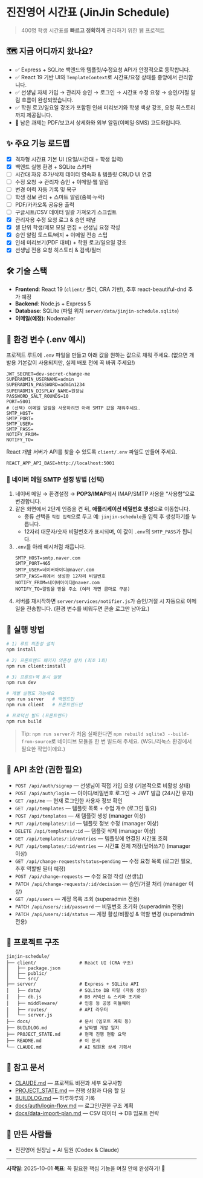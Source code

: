 # 진진영어 시간표 (JinJin Schedule)

> 400명 학생 시간표를 **빠르고 정확하게** 관리하기 위한 웹 프로젝트

## 🗺️ 지금 어디까지 왔나요?
- ✅ Express + SQLite 백엔드와 템플릿/수정요청 API가 안정적으로 동작합니다.
- ✅ React 19 기반 UI와 `TemplateContext`로 시간표/요청 상태를 중앙에서 관리합니다.
- ✅ 선생님 자체 가입 → 관리자 승인 → 로그인 → 시간표 수정 요청 → 승인/거절 알림 흐름이 완성되었습니다.
- ✅ 학원 로고/일요일 강조가 포함된 인쇄 미리보기와 학생 색상 강조, 요청 히스토리까지 제공됩니다.
- 🚧 남은 과제는 PDF/보고서 상세화와 외부 알림(이메일·SMS) 고도화입니다.

## ✨ 주요 기능 로드맵
- [x] 격자형 시간표 기본 UI (요일/시간대 + 학생 입력)
- [x] 백엔드 실행 환경 + SQLite 스키마
- [ ] 시간대 자유 추가/삭제 데이터 영속화 & 템플릿 CRUD UI 연결
- [ ] 수정 요청 → 관리자 승인 + 이메일·웹 알림
- [ ] 변경 이력 자동 기록 및 복구
- [ ] 학생 정보 관리 + 스마트 알림(중복·누락)
- [ ] PDF/카카오톡 공유용 출력
- [ ] 구글시트/CSV 데이터 일괄 가져오기 스크립트
- [x] 관리자용 수정 요청 로그 & 승인 패널
- [x] 셀 단위 학생/메모 모달 편집 + 선생님 요청 작성
- [x] 승인 알림 토스트/배지 + 이메일 전송 스텁
- [x] 인쇄 미리보기(PDF 대비) + 학원 로고/일요일 강조
- [x] 선생님 전용 요청 히스토리 & 검색/필터

## 🛠️ 기술 스택
- **Frontend**: React 19 (`client/` 폴더, CRA 기반), 추후 react-beautiful-dnd 추가 예정
- **Backend**: Node.js + Express 5
- **Database**: SQLite (파일 위치 `server/data/jinjin-schedule.sqlite`)
- **이메일(예정)**: Nodemailer

## 🔐 환경 변수 (.env 예시)
프로젝트 루트에 `.env` 파일을 만들고 아래 값을 원하는 값으로 채워 주세요. (없으면 개발용 기본값이 사용되지만, 실제 배포 전에 꼭 바꿔 주세요!)

```
JWT_SECRET=dev-secret-change-me
SUPERADMIN_USERNAME=admin
SUPERADMIN_PASSWORD=admin1234
SUPERADMIN_DISPLAY_NAME=원장님
PASSWORD_SALT_ROUNDS=10
PORT=5001
# (선택) 이메일 알림을 사용하려면 아래 SMTP 값을 채워주세요.
SMTP_HOST=
SMTP_PORT=
SMTP_USER=
SMTP_PASS=
NOTIFY_FROM=
NOTIFY_TO=
```

React 개발 서버가 API를 찾을 수 있도록 `client/.env` 파일도 만들어 주세요.

```
REACT_APP_API_BASE=http://localhost:5001
```

### 📧 네이버 메일 SMTP 설정 방법 (선택)
1. 네이버 메일 → 환경설정 → **POP3/IMAP**에서 IMAP/SMTP 사용을 “사용함”으로 변경합니다.
2. 같은 화면에서 2단계 인증을 켠 뒤, **애플리케이션 비밀번호 생성**으로 이동합니다.
   - 종류 선택을 `직접 입력`으로 두고 예: `jinjin-schedule`을 입력 후 생성하기를 누릅니다.
   - 12자리 대문자/숫자 비밀번호가 표시되며, 이 값이 `.env`의 `SMTP_PASS`가 됩니다.
3. `.env`를 아래 예시처럼 채웁니다.
   ```
   SMTP_HOST=smtp.naver.com
   SMTP_PORT=465
   SMTP_USER=네이버아이디@naver.com
   SMTP_PASS=위에서 생성한 12자리 비밀번호
   NOTIFY_FROM=네이버아이디@naver.com
   NOTIFY_TO=알림을 받을 주소 (여러 개면 콤마로 구분)
   ```
4. 서버를 재시작하면 `server/services/notifier.js`가 승인/거절 시 자동으로 이메일을 전송합니다. (환경 변수를 비워두면 콘솔 로그만 남아요.)

## 🚀 실행 방법
```bash
# 1) 루트 의존성 설치
npm install

# 2) 프론트엔드 패키지 의존성 설치 (최초 1회)
npm run client:install

# 3) 프론트+백 동시 실행
npm run dev

# 개별 실행도 가능해요
npm run server   # 백엔드만
npm run client   # 프론트엔드만

# 프로덕션 빌드 (프론트엔드)
npm run build
```
> Tip: `npm run server`가 처음 실패한다면 `npm rebuild sqlite3 --build-from-source`로 네이티브 모듈을 한 번 빌드해 주세요. (WSL/리눅스 환경에서 필요한 작업이에요.)

## 📡 API 초안 (권한 필요)
- `POST /api/auth/signup` — 선생님이 직접 가입 요청 (기본적으로 비활성 상태)
- `POST /api/auth/login` — 아이디/비밀번호 로그인 → JWT 발급 (24시간 유지)
- `GET /api/me` — 현재 로그인한 사용자 정보 확인
- `GET /api/templates` — 템플릿 목록 + 수업 개수 (로그인 필요)
- `POST /api/templates` — 새 템플릿 생성 (manager 이상)
- `PUT /api/templates/:id` — 템플릿 정보 수정 (manager 이상)
- `DELETE /api/templates/:id` — 템플릿 삭제 (manager 이상)
- `GET /api/templates/:id/entries` — 템플릿에 연결된 시간표 조회
- `PUT /api/templates/:id/entries` — 시간표 전체 저장(덮어쓰기) (manager 이상)
- `GET /api/change-requests?status=pending` — 수정 요청 목록 (로그인 필요, 추후 역할별 필터 예정)
- `POST /api/change-requests` — 수정 요청 작성 (선생님)
- `PATCH /api/change-requests/:id/decision` — 승인/거절 처리 (manager 이상)
- `GET /api/users` — 계정 목록 조회 (superadmin 전용)
- `PATCH /api/users/:id/password` — 비밀번호 초기화 (superadmin 전용)
- `PATCH /api/users/:id/status` — 계정 활성/비활성 & 역할 변경 (superadmin 전용)

## 📂 프로젝트 구조
```
jinjin-schedule/
├── client/                # React UI (CRA 구조)
│   ├── package.json
│   ├── public/
│   └── src/
├── server/                # Express + SQLite API
│   ├── data/              # SQLite DB 파일 (자동 생성)
│   ├── db.js              # DB 커넥션 & 스키마 초기화
│   ├── middleware/        # 인증 등 공용 미들웨어
│   ├── routes/            # API 라우터
│   └── server.js
├── docs/                  # 문서 (임포트 계획 등)
├── BUILDLOG.md            # 날짜별 개발 일지
├── PROJECT_STATE.md       # 현재 진행 현황 요약
├── README.md              # 이 문서
└── CLAUDE.md              # AI 팀원용 상세 기획서
```

## 📖 참고 문서
- [CLAUDE.md](./CLAUDE.md) — 프로젝트 비전과 세부 요구사항
- [PROJECT_STATE.md](./PROJECT_STATE.md) — 진행 상황과 다음 할 일
- [BUILDLOG.md](./BUILDLOG.md) — 하루하루의 기록
- [docs/auth/login-flow.md](./docs/auth/login-flow.md) — 로그인/권한 구조 계획
- [docs/data-import-plan.md](./docs/data-import-plan.md) — CSV 데이터 → DB 임포트 전략

## 👥 만든 사람들
- 진진영어 원장님 + AI 팀원 (Codex & Claude)

---

**시작일**: 2025-10-01
**목표**: 꼭 필요한 핵심 기능을 며칠 안에 완성하기! 🚀
